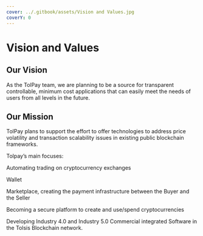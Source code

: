 ```yaml
---
cover: ../.gitbook/assets/Vision and Values.jpg
coverY: 0
---
```


# Vision and Values

## Our Vision

As the TolPay team, we are planning to be a source for transparent controllable, minimum cost applications that can easily meet the needs of users from all levels in the future.

## Our Mission

TolPay plans to support the effort to offer technologies to address price volatility and transaction scalability issues in existing public blockchain frameworks.

Tolpay’s main focuses:

Automating trading on cryptocurrency exchanges

Wallet

Marketplace, creating the payment infrastructure between the Buyer and the Seller

Becoming a secure platform to create and use/spend cryptocurrencies

Developing Industry 4.0 and Industry 5.0 Commercial integrated Software in the Tolsis Blockchain network.

